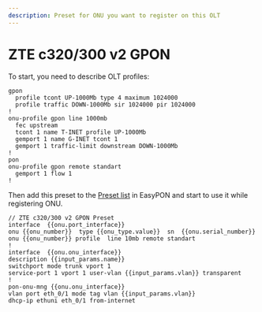 ```yaml
---
description: Preset for ONU you want to register on this OLT
---
```


# ZTE с320/300 v2 GPON

To start, you need to describe OLT profiles:

```
gpon     
  profile tcont UP-1000Mb type 4 maximum 1024000
  profile traffic DOWN-1000Mb sir 1024000 pir 1024000
!
onu-profile gpon line 1000mb
  fec upstream
  tcont 1 name T-INET profile UP-1000Mb
  gemport 1 name G-INET tcont 1
  gemport 1 traffic-limit downstream DOWN-1000Mb 
!
pon
onu-profile gpon remote standart
  gemport 1 flow 1
!
```

Then add this preset to the [Preset list](../presets.md) in EasyPON and start to use it while registering ONU.

```
// ZTE с320/300 v2 GPON Preset
interface  {{onu.port_interface}} 
onu {{onu_number}}  type {{onu_type.value}}  sn  {{onu.serial_number}} 
onu {{onu_number}} profile  line 10mb remote standart
!
interface  {{onu.onu_interface}} 
description {{input_params.name}}
switchport mode trunk vport 1
service-port 1 vport 1 user-vlan {{input_params.vlan}} transparent 
!
pon-onu-mng {{onu.onu_interface}} 
vlan port eth_0/1 mode tag vlan {{input_params.vlan}}
dhcp-ip ethuni eth_0/1 from-internet
```

